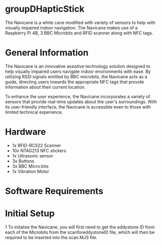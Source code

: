 # groupDHapticStick
The Navicane is a white cane modified with variety of sensors to help with visually impaired indoor navigation. The Navicane makes use of a Raspberry Pi 4B, 3 BBC Microbits and RFID scanner along with NFC tags.

# General Information
The Navicane is an innovative assistive technology solution designed to help visually impaired users navigate indoor environments with ease. By utilizing RSSI signals emitted by BBC microbits, the Navicane acts as a guide, directing users towards the appropriate NFC tags that provide information about their current location.

To enhance the user experience, the Navicane incorporates a variety of sensors that provide real-time updates about the user's surroundings. With its user-friendly interface, the Navicane is accessible even to those with limited technical experience.

# Hardware 
* 1x RFID-RC522 Scanner 
* 10x NTAG213 NFC stickers
* 1x Ultrasonic sensor 
* 3x Buttons
* 3x BBC Micro:bits 
* 1x Vibration Motor 

# Software Requirements

# Initial Setup
1 To initalise the Navicane, you will first need to get the eddystone ID from each of the Microbits from the scanforeddystoneID file, which will then be required to be inserted into the scan.MJS file. 
